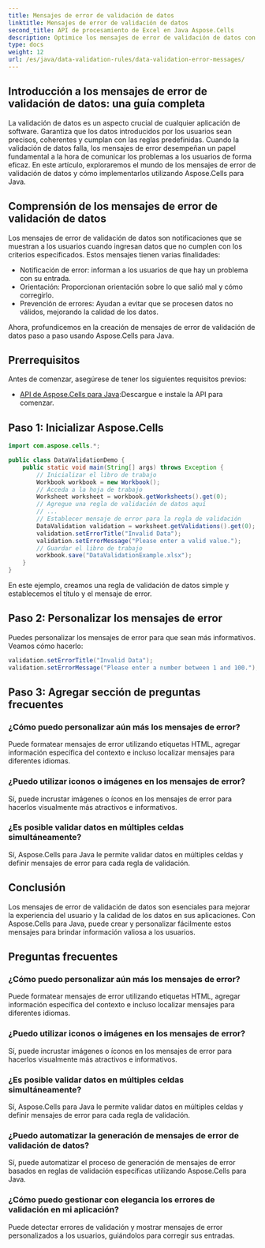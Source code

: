 ```yaml
---
title: Mensajes de error de validación de datos
linktitle: Mensajes de error de validación de datos
second_title: API de procesamiento de Excel en Java Aspose.Cells
description: Optimice los mensajes de error de validación de datos con Aspose.Cells para Java. Aprenda a crear, personalizar y mejorar la experiencia del usuario.
type: docs
weight: 12
url: /es/java/data-validation-rules/data-validation-error-messages/
---
```


## Introducción a los mensajes de error de validación de datos: una guía completa

La validación de datos es un aspecto crucial de cualquier aplicación de software. Garantiza que los datos introducidos por los usuarios sean precisos, coherentes y cumplan con las reglas predefinidas. Cuando la validación de datos falla, los mensajes de error desempeñan un papel fundamental a la hora de comunicar los problemas a los usuarios de forma eficaz. En este artículo, exploraremos el mundo de los mensajes de error de validación de datos y cómo implementarlos utilizando Aspose.Cells para Java.

## Comprensión de los mensajes de error de validación de datos

Los mensajes de error de validación de datos son notificaciones que se muestran a los usuarios cuando ingresan datos que no cumplen con los criterios especificados. Estos mensajes tienen varias finalidades:

- Notificación de error: informan a los usuarios de que hay un problema con su entrada.
- Orientación: Proporcionan orientación sobre lo que salió mal y cómo corregirlo.
- Prevención de errores: Ayudan a evitar que se procesen datos no válidos, mejorando la calidad de los datos.

Ahora, profundicemos en la creación de mensajes de error de validación de datos paso a paso usando Aspose.Cells para Java.

## Prerrequisitos

Antes de comenzar, asegúrese de tener los siguientes requisitos previos:

- [API de Aspose.Cells para Java](https://releases.aspose.com/cells/java/):Descargue e instale la API para comenzar.

## Paso 1: Inicializar Aspose.Cells

```java
import com.aspose.cells.*;

public class DataValidationDemo {
    public static void main(String[] args) throws Exception {
        // Inicializar el libro de trabajo
        Workbook workbook = new Workbook();
        // Acceda a la hoja de trabajo
        Worksheet worksheet = workbook.getWorksheets().get(0);
        // Agregue una regla de validación de datos aquí
        // ...
        // Establecer mensaje de error para la regla de validación
        DataValidation validation = worksheet.getValidations().get(0);
        validation.setErrorTitle("Invalid Data");
        validation.setErrorMessage("Please enter a valid value.");
        // Guardar el libro de trabajo
        workbook.save("DataValidationExample.xlsx");
    }
}
```

En este ejemplo, creamos una regla de validación de datos simple y establecemos el título y el mensaje de error.

## Paso 2: Personalizar los mensajes de error

Puedes personalizar los mensajes de error para que sean más informativos. Veamos cómo hacerlo:

```java
validation.setErrorTitle("Invalid Data");
validation.setErrorMessage("Please enter a number between 1 and 100.");
```

## Paso 3: Agregar sección de preguntas frecuentes

### ¿Cómo puedo personalizar aún más los mensajes de error?

Puede formatear mensajes de error utilizando etiquetas HTML, agregar información específica del contexto e incluso localizar mensajes para diferentes idiomas.

### ¿Puedo utilizar iconos o imágenes en los mensajes de error?

Sí, puede incrustar imágenes o íconos en los mensajes de error para hacerlos visualmente más atractivos e informativos.

### ¿Es posible validar datos en múltiples celdas simultáneamente?

Sí, Aspose.Cells para Java le permite validar datos en múltiples celdas y definir mensajes de error para cada regla de validación.

## Conclusión

Los mensajes de error de validación de datos son esenciales para mejorar la experiencia del usuario y la calidad de los datos en sus aplicaciones. Con Aspose.Cells para Java, puede crear y personalizar fácilmente estos mensajes para brindar información valiosa a los usuarios.

## Preguntas frecuentes

### ¿Cómo puedo personalizar aún más los mensajes de error?

Puede formatear mensajes de error utilizando etiquetas HTML, agregar información específica del contexto e incluso localizar mensajes para diferentes idiomas.

### ¿Puedo utilizar iconos o imágenes en los mensajes de error?

Sí, puede incrustar imágenes o íconos en los mensajes de error para hacerlos visualmente más atractivos e informativos.

### ¿Es posible validar datos en múltiples celdas simultáneamente?

Sí, Aspose.Cells para Java le permite validar datos en múltiples celdas y definir mensajes de error para cada regla de validación.

### ¿Puedo automatizar la generación de mensajes de error de validación de datos?

Sí, puede automatizar el proceso de generación de mensajes de error basados en reglas de validación específicas utilizando Aspose.Cells para Java.

### ¿Cómo puedo gestionar con elegancia los errores de validación en mi aplicación?

Puede detectar errores de validación y mostrar mensajes de error personalizados a los usuarios, guiándolos para corregir sus entradas.